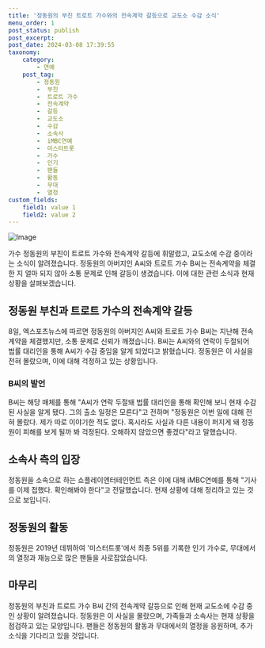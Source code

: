 ```yaml
---
title: '정동원의 부친 트로트 가수와의 전속계약 갈등으로 교도소 수감 소식'
menu_order: 1
post_status: publish
post_excerpt: 
post_date: 2024-03-08 17:39:55
taxonomy:
    category:
        - 연예
    post_tag:
        - 정동원
        -  부친
        -  트로트 가수
        -  전속계약
        -  갈등
        -  교도소
        -  수감
        -  소속사
        -  iMBC연예
        -  미스터트롯
        -  가수
        -  인기
        -  팬들
        -  활동
        -  무대
        -  열정
custom_fields:
    field1: value 1
    field2: value 2
---
```


![Image](https://ssl.pstatic.net/mimgnews/image/408/2024/03/08/0000216892_001_20240308084601598.jpg?type=w540)

가수 정동원의 부친이 트로트 가수와 전속계약 갈등에 휘말렸고, 교도소에 수감 중이라는 소식이 알려졌습니다. 정동원의 아버지인 A씨와 트로트 가수 B씨는 전속계약을 체결한 지 얼마 되지 않아 소통 문제로 인해 갈등이 생겼습니다. 이에 대한 관련 소식과 현재 상황을 살펴보겠습니다.
## 정동원 부친과 트로트 가수의 전속계약 갈등
8일, 엑스포츠뉴스에 따르면 정동원의 아버지인 A씨와 트로트 가수 B씨는 지난해 전속계약을 체결했지만, 소통 문제로 신뢰가 깨졌습니다. B씨는 A씨와의 연락이 두절되어 법률 대리인을 통해 A씨가 수감 중임을 알게 되었다고 밝혔습니다. 정동원은 이 사실을 전혀 몰랐으며, 이에 대해 걱정하고 있는 상황입니다.
### B씨의 발언
B씨는 해당 매체를 통해 "A씨가 연락 두절돼 법률 대리인을 통해 확인해 보니 현재 수감된 사실을 알게 됐다. 그의 출소 일정은 모른다"고 전하며 "정동원은 이번 일에 대해 전혀 몰랐다. 제가 따로 이야기한 적도 없다. 혹시라도 사실과 다른 내용이 퍼지게 돼 정동원이 피해를 보게 될까 봐 걱정된다. 오해하지 않았으면 좋겠다"라고 말했습니다.
## 소속사 측의 입장
정동원을 소속으로 하는 쇼플레이엔터테인먼트 측은 이에 대해 iMBC연예를 통해 "기사를 이제 접했다. 확인해봐야 한다"고 전달했습니다. 현재 상황에 대해 정리하고 있는 것으로 보입니다.
## 정동원의 활동
정동원은 2019년 데뷔하여 '미스터트롯'에서 최종 5위를 기록한 인기 가수로, 무대에서의 열정과 재능으로 많은 팬들을 사로잡았습니다.
## 마무리
정동원의 부친과 트로트 가수 B씨 간의 전속계약 갈등으로 인해 현재 교도소에 수감 중인 상황이 알려졌습니다. 정동원은 이 사실을 몰랐으며, 가족들과 소속사는 현재 상황을 점검하고 있는 모양입니다. 팬들은 정동원의 활동과 무대에서의 열정을 응원하며, 추가 소식을 기다리고 있을 것입니다.
